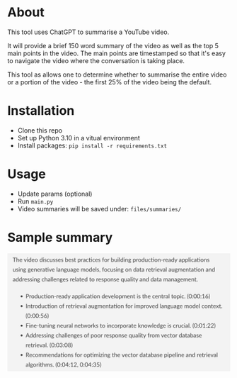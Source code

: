 # About
This tool uses ChatGPT to summarise a YouTube video. 

It will provide a brief 150 word summary of the video as well as the top 5 main points in the video.
The main points are timestamped so that it's easy to navigate the video where
the conversation is taking place. 

This tool as allows one to determine whether to summarise the entire video or
a portion of the video - the first 25% of the video being the default.

# Installation
- Clone this repo
- Set up Python 3.10 in a vitual environment
- Install packages: `pip install -r requirements.txt`
# Usage
- Update params (optional)
- Run `main.py`
- Video summaries will be saved under: `files/summaries/`

# Sample summary
![Sample video summary](./Screenshot%202024-01-13%20at%2015.28.20.png)